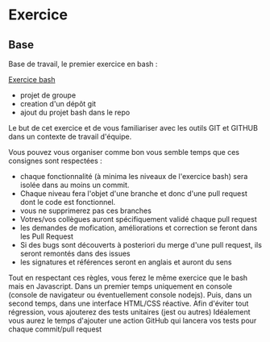 # Exercice

## Base

Base de travail, le premier exercice en bash :

[Exercice bash](https://github.com/Aherbeth/IUT-bash/tree/main/exercice)

- projet de groupe
- creation d'un dépôt git
- ajout du projet bash dans le repo

Le but de cet exercice et de vous familiariser avec les outils GIT et GITHUB dans un contexte de travail d'équipe.

Vous pouvez vous organiser comme bon vous semble temps que ces consignes sont respectées :

- chaque fonctionnalité (à minima les niveaux de l'exercice bash) sera isolée dans au moins un commit.
- Chaque niveau fera l'objet d'une branche et donc d'une pull request dont le code est fonctionnel.
- vous ne supprimerez pas ces branches
- Votres/vos collègues auront spécifiquement validé chaque pull request
- les demandes de mofication, améliorations et correction se feront dans les Pull Request
- Si des bugs sont découverts à posteriori du merge d'une pull request, ils seront remontés dans des issues
- les signatures et références seront en anglais et auront du sens

Tout en respectant ces règles, vous ferez le même exercice que le bash mais en Javascript.
Dans un premier temps uniquement en console (console de navigateur ou éventuellement console nodejs).
Puis, dans un second temps, dans une interface HTML/CSS réactive.
Afin d'éviter tout régression, vous ajouterez des tests unitaires (jest ou autres)
Idéalement vous aurez le temps d'ajouter une action GitHub qui lancera vos tests pour chaque commit/pull request
